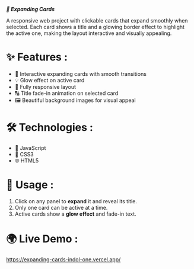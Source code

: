 ***🌄 Expanding Cards***

A responsive web project with clickable cards that expand smoothly when selected. Each card shows a title and a glowing border effect to highlight the active one, making the layout interactive and visually appealing.


# ✨ Features :

- 🎨 Interactive expanding cards with smooth transitions  
- 💡 Glow effect on active card  
- 📱 Fully responsive layout
- 🔠 Title fade-in animation on selected card  
- 🖼️ Beautiful background images for visual appeal  

# 🛠️ Technologies :

- 🧠 JavaScript  
- 🎨 CSS3  
- 🌐 HTML5  

# 🚀 Usage :

1. Click on any panel to **expand** it and reveal its title.
2. Only one card can be active at a time.
3. Active cards show a **glow effect** and fade-in text.

# 🌍 Live Demo :
https://expanding-cards-indol-one.vercel.app/
